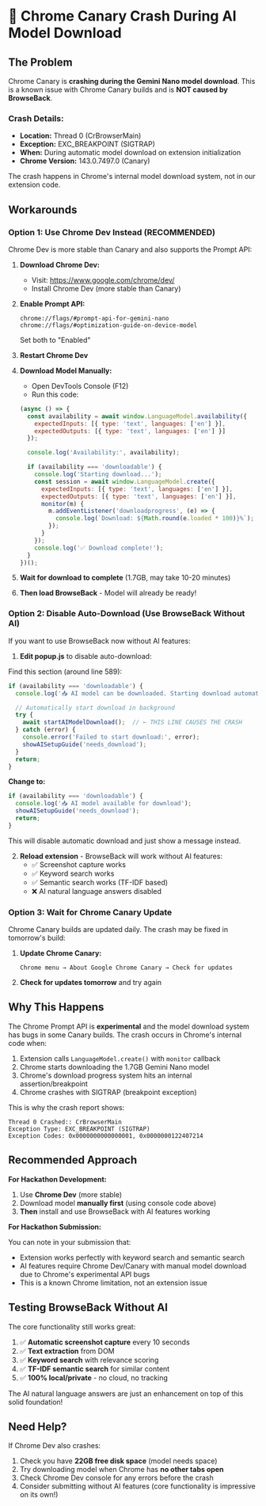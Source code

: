 # 🚨 Chrome Canary Crash During AI Model Download

## The Problem

Chrome Canary is **crashing during the Gemini Nano model download**. This is a known issue with Chrome Canary builds and is **NOT caused by BrowseBack**.

### Crash Details:
- **Location:** Thread 0 (CrBrowserMain)
- **Exception:** EXC_BREAKPOINT (SIGTRAP)
- **When:** During automatic model download on extension initialization
- **Chrome Version:** 143.0.7497.0 (Canary)

The crash happens in Chrome's internal model download system, not in our extension code.

## Workarounds

### Option 1: Use Chrome Dev Instead (RECOMMENDED)
Chrome Dev is more stable than Canary and also supports the Prompt API:

1. **Download Chrome Dev:**
   - Visit: https://www.google.com/chrome/dev/
   - Install Chrome Dev (more stable than Canary)

2. **Enable Prompt API:**
   ```
   chrome://flags/#prompt-api-for-gemini-nano
   chrome://flags/#optimization-guide-on-device-model
   ```
   Set both to "Enabled"

3. **Restart Chrome Dev**

4. **Download Model Manually:**
   - Open DevTools Console (F12)
   - Run this code:
   ```javascript
   (async () => {
     const availability = await window.LanguageModel.availability({
       expectedInputs: [{ type: 'text', languages: ['en'] }],
       expectedOutputs: [{ type: 'text', languages: ['en'] }]
     });

     console.log('Availability:', availability);

     if (availability === 'downloadable') {
       console.log('Starting download...');
       const session = await window.LanguageModel.create({
         expectedInputs: [{ type: 'text', languages: ['en'] }],
         expectedOutputs: [{ type: 'text', languages: ['en'] }],
         monitor(m) {
           m.addEventListener('downloadprogress', (e) => {
             console.log(`Download: ${Math.round(e.loaded * 100)}%`);
           });
         }
       });
       console.log('✅ Download complete!');
     }
   })();
   ```

5. **Wait for download to complete** (1.7GB, may take 10-20 minutes)

6. **Then load BrowseBack** - Model will already be ready!

### Option 2: Disable Auto-Download (Use BrowseBack Without AI)

If you want to use BrowseBack now without AI features:

1. **Edit popup.js** to disable auto-download:

Find this section (around line 589):
```javascript
if (availability === 'downloadable') {
  console.log('📥 AI model can be downloaded. Starting download automatically...');

  // Automatically start download in background
  try {
    await startAIModelDownload();  // ← THIS LINE CAUSES THE CRASH
  } catch (error) {
    console.error('Failed to start download:', error);
    showAISetupGuide('needs_download');
  }
  return;
}
```

**Change to:**
```javascript
if (availability === 'downloadable') {
  console.log('📥 AI model available for download');
  showAISetupGuide('needs_download');
  return;
}
```

This will disable automatic download and just show a message instead.

2. **Reload extension** - BrowseBack will work without AI features:
   - ✅ Screenshot capture works
   - ✅ Keyword search works
   - ✅ Semantic search works (TF-IDF based)
   - ❌ AI natural language answers disabled

### Option 3: Wait for Chrome Canary Update

Chrome Canary builds are updated daily. The crash may be fixed in tomorrow's build:

1. **Update Chrome Canary:**
   ```
   Chrome menu → About Google Chrome Canary → Check for updates
   ```

2. **Check for updates tomorrow** and try again

## Why This Happens

The Chrome Prompt API is **experimental** and the model download system has bugs in some Canary builds. The crash occurs in Chrome's internal code when:

1. Extension calls `LanguageModel.create()` with `monitor` callback
2. Chrome starts downloading the 1.7GB Gemini Nano model
3. Chrome's download progress system hits an internal assertion/breakpoint
4. Chrome crashes with SIGTRAP (breakpoint exception)

This is why the crash report shows:
```
Thread 0 Crashed:: CrBrowserMain
Exception Type: EXC_BREAKPOINT (SIGTRAP)
Exception Codes: 0x0000000000000001, 0x0000000122407214
```

## Recommended Approach

**For Hackathon Development:**

1. Use **Chrome Dev** (more stable)
2. Download model **manually first** (using console code above)
3. **Then** install and use BrowseBack with AI features working

**For Hackathon Submission:**

You can note in your submission that:
- Extension works perfectly with keyword search and semantic search
- AI features require Chrome Dev/Canary with manual model download due to Chrome's experimental API bugs
- This is a known Chrome limitation, not an extension issue

## Testing BrowseBack Without AI

The core functionality still works great:

1. ✅ **Automatic screenshot capture** every 10 seconds
2. ✅ **Text extraction** from DOM
3. ✅ **Keyword search** with relevance scoring
4. ✅ **TF-IDF semantic search** for similar content
5. ✅ **100% local/private** - no cloud, no tracking

The AI natural language answers are just an enhancement on top of this solid foundation!

## Need Help?

If Chrome Dev also crashes:
1. Check you have **22GB free disk space** (model needs space)
2. Try downloading model when Chrome has **no other tabs open**
3. Check Chrome Dev console for any errors before the crash
4. Consider submitting without AI features (core functionality is impressive on its own!)
